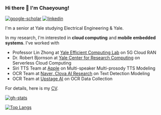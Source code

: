 ### Hi there 👋 I'm Chaeyoung!

[![google-scholar](https://img.shields.io/badge/google%20scholar-black?&logo=google-scholar&logoColor=white&link=https://scholar.google.com/citations?user=lFAXJhUAAAAJ&hl=en&authuser=1)](https://scholar.google.com/citations?user=lFAXJhUAAAAJ&hl=en&authuser=1)
[![linkedin](https://img.shields.io/badge/linkedin-black?logo=Linkedin&logoColor=white&link=https://www.linkedin.com/in/cylee-cs/)](https://www.linkedin.com/in/cylee-cs/)

I'm a senior at Yale studying Electrical Engineering & Yale.

In my research, I'm interested in **cloud computing** and **mobile embedded systems**. I've worked with

* Professor Lin Zhong at [Yale Efficient Computing Lab](http://www.yecl.org/) on 5G Cloud RAN
* Dr. Robert Bjornson at [Yale Center for Research Computing](https://research.computing.yale.edu/) on Serverless Cloud Computing
* Siri TTS Team at [Apple](https://www.apple.com/) on Multi-speaker Multi-prosody TTS Modeling
* OCR Team at [Naver, Clova AI Research](https://www.navercorp.com/en) on Text Detection Modeling
* OCR Team at [Upstage AI](https://en.upstage.ai/) on OCR Data Collection

For details, here is my [CV](https://drive.google.com/file/d/1a1D1fxRyM41c5k-XRT26QPiJ4nWmhz2l/view?usp=sharing).

[![gh-stats](https://github-readme-stats.vercel.app/api?username=chaeyoung-lee&show_icons=true&hide=commits&count_private=true&theme=transparent)](https://github.com/chaeyoung-lee)

[![Top Langs](https://github-readme-stats.vercel.app/api/top-langs/?username=chaeyoung-lee)](https://github.com/chaeyoung-lee)

<!--
**chaeyoung-lee/chaeyoung-lee** is a ✨ _special_ ✨ repository because its `README.md` (this file) appears on your GitHub profile.

[![blog](https://img.shields.io/badge/blog-black?logo=jekyll&logoColor=white&link=https://chaeyoung.github.io)](https://chaeyoung.github.io)

Here are some ideas to get you started:

- 🔭 I’m currently working on ...
- 🌱 I’m currently learning ...
- 👯 I’m looking to collaborate on ...
- 🤔 I’m looking for help with ...
- 💬 Ask me about ...
- 📫 How to reach me: ...
- 😄 Pronouns: ...
- ⚡ Fun fact: ...
-->

